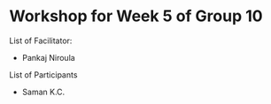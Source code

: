 # Workshop for Week 5 of Group 10

List of Facilitator:
- Pankaj Niroula
  
List of Participants
- Saman K.C.